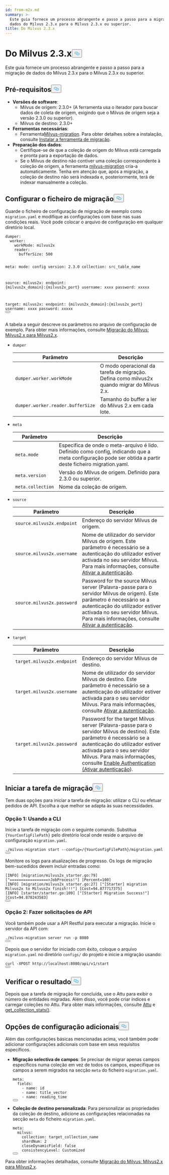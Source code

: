 ```yaml
---
id: from-m2x.md
summary: >-
  Este guia fornece um processo abrangente e passo a passo para a migração de
  dados do Milvus 2.3.x para o Milvus 2.3.x ou superior.
title: Do Milvus 2.3.x
---
```

<h1 id="From-Milvus-23x" class="common-anchor-header">Do Milvus 2.3.x<button data-href="#From-Milvus-23x" class="anchor-icon" translate="no">
      <svg translate="no"
        aria-hidden="true"
        focusable="false"
        height="20"
        version="1.1"
        viewBox="0 0 16 16"
        width="16"
      >
        <path
          fill="#0092E4"
          fill-rule="evenodd"
          d="M4 9h1v1H4c-1.5 0-3-1.69-3-3.5S2.55 3 4 3h4c1.45 0 3 1.69 3 3.5 0 1.41-.91 2.72-2 3.25V8.59c.58-.45 1-1.27 1-2.09C10 5.22 8.98 4 8 4H4c-.98 0-2 1.22-2 2.5S3 9 4 9zm9-3h-1v1h1c1 0 2 1.22 2 2.5S13.98 12 13 12H9c-.98 0-2-1.22-2-2.5 0-.83.42-1.64 1-2.09V6.25c-1.09.53-2 1.84-2 3.25C6 11.31 7.55 13 9 13h4c1.45 0 3-1.69 3-3.5S14.5 6 13 6z"
        ></path>
      </svg>
    </button></h1><p>Este guia fornece um processo abrangente e passo a passo para a migração de dados do Milvus 2.3.x para o Milvus 2.3.x ou superior.</p>
<h2 id="Prerequisites" class="common-anchor-header">Pré-requisitos<button data-href="#Prerequisites" class="anchor-icon" translate="no">
      <svg translate="no"
        aria-hidden="true"
        focusable="false"
        height="20"
        version="1.1"
        viewBox="0 0 16 16"
        width="16"
      >
        <path
          fill="#0092E4"
          fill-rule="evenodd"
          d="M4 9h1v1H4c-1.5 0-3-1.69-3-3.5S2.55 3 4 3h4c1.45 0 3 1.69 3 3.5 0 1.41-.91 2.72-2 3.25V8.59c.58-.45 1-1.27 1-2.09C10 5.22 8.98 4 8 4H4c-.98 0-2 1.22-2 2.5S3 9 4 9zm9-3h-1v1h1c1 0 2 1.22 2 2.5S13.98 12 13 12H9c-.98 0-2-1.22-2-2.5 0-.83.42-1.64 1-2.09V6.25c-1.09.53-2 1.84-2 3.25C6 11.31 7.55 13 9 13h4c1.45 0 3-1.69 3-3.5S14.5 6 13 6z"
        ></path>
      </svg>
    </button></h2><ul>
<li><strong>Versões de software</strong>:<ul>
<li>Milvus de origem: 2.3.0+ (A ferramenta usa o iterador para buscar dados de coleta de origem, exigindo que o Milvus de origem seja a versão 2.3.0 ou superior).</li>
<li>Milvus de destino: 2.3.0+</li>
</ul></li>
<li><strong>Ferramentas necessárias</strong>:<ul>
<li>Ferramenta<a href="https://github.com/zilliztech/milvus-migration">Milvus-migration</a>. Para obter detalhes sobre a instalação, consulte <a href="/docs/pt/milvusdm_install.md">Instalar a ferramenta de migração</a>.</li>
</ul></li>
<li><strong>Preparação dos dados</strong>:<ul>
<li>Certifique-se de que a coleção de origem do Milvus está carregada e pronta para a exportação de dados.</li>
<li>Se o Milvus de destino não contiver uma coleção correspondente à coleção de origem, a ferramenta <a href="https://github.com/zilliztech/milvus-migration">milvus-migration</a> cria-a automaticamente. Tenha em atenção que, após a migração, a coleção de destino não será indexada e, posteriormente, terá de indexar manualmente a coleção.</li>
</ul></li>
</ul>
<h2 id="Configure-the-migration-file" class="common-anchor-header">Configurar o ficheiro de migração<button data-href="#Configure-the-migration-file" class="anchor-icon" translate="no">
      <svg translate="no"
        aria-hidden="true"
        focusable="false"
        height="20"
        version="1.1"
        viewBox="0 0 16 16"
        width="16"
      >
        <path
          fill="#0092E4"
          fill-rule="evenodd"
          d="M4 9h1v1H4c-1.5 0-3-1.69-3-3.5S2.55 3 4 3h4c1.45 0 3 1.69 3 3.5 0 1.41-.91 2.72-2 3.25V8.59c.58-.45 1-1.27 1-2.09C10 5.22 8.98 4 8 4H4c-.98 0-2 1.22-2 2.5S3 9 4 9zm9-3h-1v1h1c1 0 2 1.22 2 2.5S13.98 12 13 12H9c-.98 0-2-1.22-2-2.5 0-.83.42-1.64 1-2.09V6.25c-1.09.53-2 1.84-2 3.25C6 11.31 7.55 13 9 13h4c1.45 0 3-1.69 3-3.5S14.5 6 13 6z"
        ></path>
      </svg>
    </button></h2><p>Guarde o ficheiro de configuração de migração de exemplo como <code translate="no">migration.yaml</code> e modifique as configurações com base nas suas condições reais. Você pode colocar o arquivo de configuração em qualquer diretório local.</p>
<pre><code translate="no" class="language-yaml">dumper:
  worker:
    workMode: milvus2x
    reader:
      bufferSize: 500

meta:
  mode: config
  version: 2.3.0
  collection: src_table_name

<span class="hljs-built_in">source</span>:
  milvus2x:
    endpoint: {milvus2x_domain}:{milvus2x_port}
    username: xxxx
    password: xxxxx

target:
  milvus2x:
    endpoint: {milvus2x_domain}:{milvus2x_port}
    username: xxxx
    password: xxxxx
<button class="copy-code-btn"></button></code></pre>
<p>A tabela a seguir descreve os parâmetros no arquivo de configuração de exemplo. Para obter mais informações, consulte <a href="https://github.com/zilliztech/milvus-migration/blob/main/README_2X.md#milvus-migration-milvus2x-to-milvus2x">Migração do Milvus: Milvus2.x para Milvus2.x</a>.</p>
<ul>
<li><p><code translate="no">dumper</code></p>
<table>
<thead>
<tr><th>Parâmetro</th><th>Descrição</th></tr>
</thead>
<tbody>
<tr><td><code translate="no">dumper.worker.workMode</code></td><td>O modo operacional da tarefa de migração. Defina como milvus2x quando migrar do Milvus 2.x.</td></tr>
<tr><td><code translate="no">dumper.worker.reader.bufferSize</code></td><td>Tamanho do buffer a ler do Milvus 2.x em cada lote.</td></tr>
</tbody>
</table>
</li>
<li><p><code translate="no">meta</code></p>
<table>
<thead>
<tr><th>Parâmetro</th><th>Descrição</th></tr>
</thead>
<tbody>
<tr><td><code translate="no">meta.mode</code></td><td>Especifica de onde o meta-arquivo é lido. Definido como config, indicando que a meta configuração pode ser obtida a partir deste ficheiro migration.yaml.</td></tr>
<tr><td><code translate="no">meta.version</code></td><td>Versão do Milvus de origem. Definido para 2.3.0 ou superior.</td></tr>
<tr><td><code translate="no">meta.collection</code></td><td>Nome da coleção de origem.</td></tr>
</tbody>
</table>
</li>
<li><p><code translate="no">source</code></p>
<table>
<thead>
<tr><th>Parâmetro</th><th>Descrição</th></tr>
</thead>
<tbody>
<tr><td><code translate="no">source.milvus2x.endpoint</code></td><td>Endereço do servidor Milvus de origem.</td></tr>
<tr><td><code translate="no">source.milvus2x.username</code></td><td>Nome de utilizador do servidor Milvus de origem. Este parâmetro é necessário se a autenticação do utilizador estiver activada no seu servidor Milvus. Para mais informações, consulte <a href="/docs/pt/authenticate.md">Ativar a autenticação</a>.</td></tr>
<tr><td><code translate="no">source.milvus2x.password</code></td><td>Password for the source Milvus server (Palavra-passe para o servidor Milvus de origem). Este parâmetro é necessário se a autenticação do utilizador estiver activada no seu servidor Milvus. Para mais informações, consulte <a href="/docs/pt/authenticate.md">Ativar a autenticação</a>.</td></tr>
</tbody>
</table>
</li>
<li><p><code translate="no">target</code></p>
<table>
<thead>
<tr><th>Parâmetro</th><th>Descrição</th></tr>
</thead>
<tbody>
<tr><td><code translate="no">target.milvus2x.endpoint</code></td><td>Endereço do servidor Milvus de destino.</td></tr>
<tr><td><code translate="no">target.milvus2x.username</code></td><td>Nome de utilizador do servidor Milvus de destino. Este parâmetro é necessário se a autenticação do utilizador estiver activada para o seu servidor Milvus. Para mais informações, consulte <a href="/docs/pt/authenticate.md">Ativar a autenticação</a>.</td></tr>
<tr><td><code translate="no">target.milvus2x.password</code></td><td>Password for the target Milvus server (Palavra-passe para o servidor Milvus de destino). Este parâmetro é necessário se a autenticação do utilizador estiver activada para o seu servidor Milvus. Para mais informações, consulte <a href="/docs/pt/authenticate.md">Enable Authentication (Ativar autenticação</a>).</td></tr>
</tbody>
</table>
</li>
</ul>
<h2 id="Start-the-migration-task" class="common-anchor-header">Iniciar a tarefa de migração<button data-href="#Start-the-migration-task" class="anchor-icon" translate="no">
      <svg translate="no"
        aria-hidden="true"
        focusable="false"
        height="20"
        version="1.1"
        viewBox="0 0 16 16"
        width="16"
      >
        <path
          fill="#0092E4"
          fill-rule="evenodd"
          d="M4 9h1v1H4c-1.5 0-3-1.69-3-3.5S2.55 3 4 3h4c1.45 0 3 1.69 3 3.5 0 1.41-.91 2.72-2 3.25V8.59c.58-.45 1-1.27 1-2.09C10 5.22 8.98 4 8 4H4c-.98 0-2 1.22-2 2.5S3 9 4 9zm9-3h-1v1h1c1 0 2 1.22 2 2.5S13.98 12 13 12H9c-.98 0-2-1.22-2-2.5 0-.83.42-1.64 1-2.09V6.25c-1.09.53-2 1.84-2 3.25C6 11.31 7.55 13 9 13h4c1.45 0 3-1.69 3-3.5S14.5 6 13 6z"
        ></path>
      </svg>
    </button></h2><p>Tem duas opções para iniciar a tarefa de migração: utilizar o CLI ou efetuar pedidos de API. Escolha a que melhor se adapta às suas necessidades.</p>
<h3 id="Option-1-Using-CLI" class="common-anchor-header">Opção 1: Usando a CLI</h3><p>Inicie a tarefa de migração com o seguinte comando. Substitua <code translate="no">{YourConfigFilePath}</code> pelo diretório local onde reside o arquivo de configuração <code translate="no">migration.yaml</code>.</p>
<pre><code translate="no" class="language-bash">./milvus-migration start --config=/{YourConfigFilePath}/migration.yaml
<button class="copy-code-btn"></button></code></pre>
<p>Monitore os logs para atualizações de progresso. Os logs de migração bem-sucedidos devem incluir entradas como:</p>
<pre><code translate="no" class="language-bash">[INFO] [migration/milvus2x_starter.go:79] [<span class="hljs-string">&quot;=================&gt;JobProcess!&quot;</span>] [Percent=100]
[INFO] [migration/milvus2x_starter.go:27] [<span class="hljs-string">&quot;[Starter] migration Milvus2x to Milvus2x finish!!!&quot;</span>] [Cost=94.877717375]
[INFO] [starter/starter.go:109] [<span class="hljs-string">&quot;[Starter] Migration Success!&quot;</span>] [Cost=94.878243583]
<button class="copy-code-btn"></button></code></pre>
<h3 id="Option-2-Making-API-requests" class="common-anchor-header">Opção 2: Fazer solicitações de API</h3><p>Você também pode usar a API Restful para executar a migração. Inicie o servidor da API com:</p>
<pre><code translate="no" class="language-bash">./milvus-migration server run -p 8080
<button class="copy-code-btn"></button></code></pre>
<p>Depois que o servidor for iniciado com êxito, coloque o arquivo <code translate="no">migration.yaml</code> no diretório <code translate="no">configs/</code> do projeto e inicie a migração usando:</p>
<pre><code translate="no" class="language-bash">curl -XPOST http://localhost:8080/api/v1/start
<button class="copy-code-btn"></button></code></pre>
<h2 id="Verify-the-result" class="common-anchor-header">Verificar o resultado<button data-href="#Verify-the-result" class="anchor-icon" translate="no">
      <svg translate="no"
        aria-hidden="true"
        focusable="false"
        height="20"
        version="1.1"
        viewBox="0 0 16 16"
        width="16"
      >
        <path
          fill="#0092E4"
          fill-rule="evenodd"
          d="M4 9h1v1H4c-1.5 0-3-1.69-3-3.5S2.55 3 4 3h4c1.45 0 3 1.69 3 3.5 0 1.41-.91 2.72-2 3.25V8.59c.58-.45 1-1.27 1-2.09C10 5.22 8.98 4 8 4H4c-.98 0-2 1.22-2 2.5S3 9 4 9zm9-3h-1v1h1c1 0 2 1.22 2 2.5S13.98 12 13 12H9c-.98 0-2-1.22-2-2.5 0-.83.42-1.64 1-2.09V6.25c-1.09.53-2 1.84-2 3.25C6 11.31 7.55 13 9 13h4c1.45 0 3-1.69 3-3.5S14.5 6 13 6z"
        ></path>
      </svg>
    </button></h2><p>Depois que a tarefa de migração for concluída, use o Attu para exibir o número de entidades migradas. Além disso, você pode criar índices e carregar coleções no Attu. Para obter mais informações, consulte <a href="https://github.com/zilliztech/attu">Attu</a> e <a href="https://milvus.io/api-reference/pymilvus/v2.4.x/MilvusClient/Collections/get_collection_stats.md">get_collection_stats()</a>.</p>
<h2 id="Additional-configuration-options" class="common-anchor-header">Opções de configuração adicionais<button data-href="#Additional-configuration-options" class="anchor-icon" translate="no">
      <svg translate="no"
        aria-hidden="true"
        focusable="false"
        height="20"
        version="1.1"
        viewBox="0 0 16 16"
        width="16"
      >
        <path
          fill="#0092E4"
          fill-rule="evenodd"
          d="M4 9h1v1H4c-1.5 0-3-1.69-3-3.5S2.55 3 4 3h4c1.45 0 3 1.69 3 3.5 0 1.41-.91 2.72-2 3.25V8.59c.58-.45 1-1.27 1-2.09C10 5.22 8.98 4 8 4H4c-.98 0-2 1.22-2 2.5S3 9 4 9zm9-3h-1v1h1c1 0 2 1.22 2 2.5S13.98 12 13 12H9c-.98 0-2-1.22-2-2.5 0-.83.42-1.64 1-2.09V6.25c-1.09.53-2 1.84-2 3.25C6 11.31 7.55 13 9 13h4c1.45 0 3-1.69 3-3.5S14.5 6 13 6z"
        ></path>
      </svg>
    </button></h2><p>Além das configurações básicas mencionadas acima, você também pode adicionar configurações adicionais com base em seus requisitos específicos.</p>
<ul>
<li><p><strong>Migração selectiva de campos</strong>: Se precisar de migrar apenas campos específicos numa coleção em vez de todos os campos, especifique os campos a serem migrados na secção <code translate="no">meta</code> do ficheiro <code translate="no">migration.yaml</code>.</p>
<pre><code translate="no" class="language-yaml">meta:
  fields:
    - name: <span class="hljs-built_in">id</span>
    - name: title_vector
    - name: reading_time
<button class="copy-code-btn"></button></code></pre></li>
<li><p><strong>Coleção de destino personalizada</strong>: Para personalizar as propriedades da coleção de destino, adicione as configurações relacionadas na secção <code translate="no">meta</code> do ficheiro <code translate="no">migration.yaml</code>.</p>
<pre><code translate="no" class="language-yaml"><span class="hljs-attr">meta</span>:
  <span class="hljs-attr">milvus</span>:
    <span class="hljs-attr">collection</span>: target_collection_name
    <span class="hljs-attr">shardNum</span>: <span class="hljs-number">2</span>
    <span class="hljs-attr">closeDynamicField</span>: <span class="hljs-literal">false</span>
    <span class="hljs-attr">consistencyLevel</span>: <span class="hljs-title class_">Customized</span>
<button class="copy-code-btn"></button></code></pre></li>
</ul>
<p>Para obter informações detalhadas, consulte <a href="https://github.com/zilliztech/milvus-migration/blob/main/README_2X.md#milvus-migration-milvus2x-to-milvus2x">Migração do Milvus: Milvus2.x para Milvus2.x</a>.</p>
